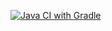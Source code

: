 [![Java CI with Gradle](https://github.com/Edem-Ablayev/Unit1/actions/workflows/gradle.yml/badge.svg?branch=junit)](https://github.com/Edem-Ablayev/Unit1/actions/workflows/gradle.yml)
